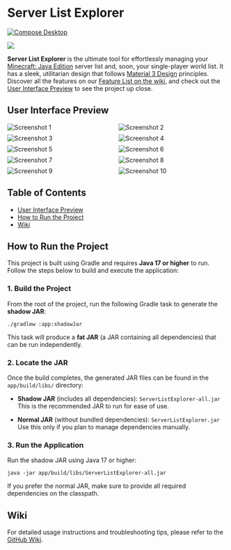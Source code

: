 # Server List Explorer

[![Compose Desktop](https://img.shields.io/badge/Desktop-4CAF50.svg?style=flat&logo=jetpackcompose&logoColor=FFFFFF&labelColor=4CAF50&label=Compose&colorA=4CAF50&colorB=6A1B9A)](https://jb.gg/cmp)

[![](https://dcbadge.limes.pink/api/server/https://discord.gg/fVA5Wr6Nns?style=flat)](https://discord.gg/fVA5Wr6Nns)

**Server List Explorer** is the ultimate tool for effortlessly managing
your [Minecraft: Java Edition](https://www.minecraft.net/) server list and, soon, your single-player world list. It has
a sleek, utilitarian design that follows [Material 3 Design](https://m3.material.io/) principles. Discover all the
features on our [Feature List on the wiki](https://github.com/SpoilerRules/server-list-explorer/wiki/Feature-List), and
check out the [User Interface Preview](#user-interface-preview) to see the project up close.

## User Interface Preview

<div style="display: grid; grid-template-columns: repeat(2, 1fr); gap: 8px;">
  <img src="https://i.imgur.com/sQzIVyL.png" alt="Screenshot 1">
  <img src="https://i.imgur.com/s3yGMjq.png" alt="Screenshot 2">
  <img src="https://i.imgur.com/nXdLGW1.png" alt="Screenshot 3">
  <img src="https://i.imgur.com/eMH8Hq6.png" alt="Screenshot 4">
  <img src="https://i.imgur.com/SGZOFtL.png" alt="Screenshot 5">
  <img src="https://i.imgur.com/AGBC5Js.png" alt="Screenshot 6">
  <img src="https://i.imgur.com/zHec8SU.png" alt="Screenshot 7">
  <img src="https://i.imgur.com/bsewslp.png" alt="Screenshot 8">
  <img src="https://i.imgur.com/lPcWLLU.png" alt="Screenshot 9">
  <img src="https://i.imgur.com/encWz5c.png" alt="Screenshot 10">
</div>

## Table of Contents

- [User Interface Preview](#user-interface-preview)
- [How to Run the Project](#how-to-run-the-project)
- [Wiki](#wiki)

## How to Run the Project

This project is built using Gradle and requires **Java 17 or higher** to run. Follow the steps below to build and execute the application:

### 1. Build the Project

From the root of the project, run the following Gradle task to generate the **shadow JAR**:

```
./gradlew :app:shadowJar
```

This task will produce a **fat JAR** (a JAR containing all dependencies) that can be run independently.

### 2. Locate the JAR

Once the build completes, the generated JAR files can be found in the `app/build/libs/` directory:

- **Shadow JAR** (includes all dependencies):
  `ServerListExplorer-all.jar`
  This is the recommended JAR to run for ease of use.

- **Normal JAR** (without bundled dependencies):
  `ServerListExplorer.jar`
  Use this only if you plan to manage dependencies manually.

### 3. Run the Application

Run the shadow JAR using Java 17 or higher:

```
java -jar app/build/libs/ServerListExplorer-all.jar
```

If you prefer the normal JAR, make sure to provide all required dependencies on the classpath.

## Wiki

For detailed usage instructions and troubleshooting tips, please refer to
the [GitHub Wiki](https://github.com/SpoilerRules/server-list-explorer/wiki).
